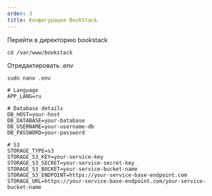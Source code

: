```yaml
---
order: 3
title: Конфигурация BookStack
---
```


Перейти в директорию bookstack

```
cd /var/www/bookstack
```

Отредактировать .env

```
sudo nano .env
```

```
# Language
APP_LANG=ru

# Database details
DB_HOST=your-host
DB_DATABASE=your-batabase
DB_USERNAME=your-username-db
DB_PASSWORD=your-password

# S3
STORAGE_TYPE=s3
STORAGE_S3_KEY=your-service-key
STORAGE_S3_SECRET=your-service-secret-key
STORAGE_S3_BUCKET=your-service-bucket-name
STORAGE_S3_ENDPOINT=https://your-service-base-endpoint.com
STORAGE_URL=https://your-service-base-endpoint.com/your-service-bucket-name
```


